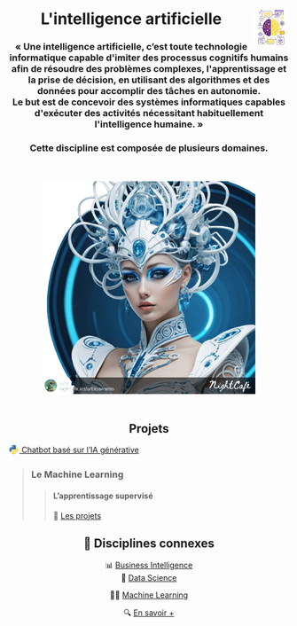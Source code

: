<h1 align="center"><b>L'intelligence artificielle</b> <a href="https://github.com/MiKL5/"><img src="assets/images/atomicAi.png" alt="L'intelligence artificielle" align="right" height="64px"></a></h1>

<div align="center">
    <h3>« Une intelligence artificielle, c’est toute technologie informatique capable d'imiter des processus cognitifs humains afin de résoudre des problèmes complexes, l'apprentissage et la prise de décision, en utilisant des algorithmes et des données pour accomplir des tâches en autonomie.<br>Le but est de concevoir des systèmes informatiques capables d'exécuter des activités nécessitant habituellement l'intelligence humaine. »</h3>
    <h3>Cette discipline est composée de plusieurs domaines.</h3><br><br>
    <a href="docs"><img src="assets/images/ai.png" alt="Intelligence artificielle"></a>
    <br>
    <br>

## **Projets**
</div>

<a href="docs"><img align="center" src="https://github.com/MiKL5/Python/raw/master/assets/Python-logo-notext.svg" alt="Python" height="20px"> Chatbot basé sur l’IA générative</a>

> ### **Le Machine Learning**
>> #### **L’apprentissage supervisé**
>> 🚀 [Les projets](https://github.com/MiKL5/machineLearning)


<div align="center">

<!-- ## [**Documentation**](docs) -->

## 🔗 Disciplines connexes
📊 [Business Intelligence](https://github.com/MiKL5/BI)  
🧠 [Data Science](https://github.com/MiKL5/DS)  

🤖🧠<!--📚--> [Machine Learning](https://github.com/MiKL5/machineLearning)  

<!-- 📶 [Internet Of Things (IOT)](https://github.com/MiKL5/iot)   -->
<!-- 🤖📶 [Artificial Intelligence Of Things (AIOT)](https://github.com/MiKL5/aiot)   -->
<!-- 🤖 [Robotique](https://github.com/MiKL5/robotics)   -->

🔍 [En savoir +<!--à propos des disciplines connexes-->](docs/basics/relatedFields)  